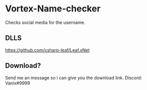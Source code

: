 # Vortex-Name-checker


Checks social media for the username.


## DLLS

https://github.com/csharp-leaf/Leaf.xNet


## Download?

Send me an message so i can give you the download link. Discord: Vanix#9999
